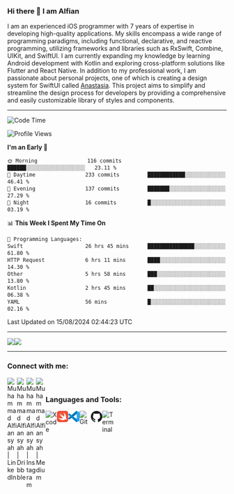 ### Hi there 👋 I am Alfian
I am an experienced iOS programmer with 7 years of expertise in developing high-quality applications. My skills encompass a wide range of programming paradigms, including functional, declarative, and reactive programming, utilizing frameworks and libraries such as RxSwift, Combine, UIKit, and SwiftUI. I am currently expanding my knowledge by learning Android development with Kotlin and exploring cross-platform solutions like Flutter and React Native. In addition to my professional work, I am passionate about personal projects, one of which is creating a design system for SwiftUI called [Anastasia](https://github.com/alfian0/Anastasia). This project aims to simplify and streamline the design process for developers by providing a comprehensive and easily customizable library of styles and components.

---
<!--START_SECTION:waka-->
![Code Time](http://img.shields.io/badge/Code%20Time-46%20hrs%2028%20mins-blue)

![Profile Views](http://img.shields.io/badge/Profile%20Views-9-blue)

**I'm an Early 🐤** 

```text
🌞 Morning                116 commits         ██████░░░░░░░░░░░░░░░░░░░   23.11 % 
🌆 Daytime                233 commits         ████████████░░░░░░░░░░░░░   46.41 % 
🌃 Evening                137 commits         ███████░░░░░░░░░░░░░░░░░░   27.29 % 
🌙 Night                  16 commits          █░░░░░░░░░░░░░░░░░░░░░░░░   03.19 % 
```


📊 **This Week I Spent My Time On** 

```text
💬 Programming Languages: 
Swift                    26 hrs 45 mins      ███████████████░░░░░░░░░░   61.80 % 
HTTP Request             6 hrs 11 mins       ████░░░░░░░░░░░░░░░░░░░░░   14.30 % 
Other                    5 hrs 58 mins       ███░░░░░░░░░░░░░░░░░░░░░░   13.80 % 
Kotlin                   2 hrs 45 mins       ██░░░░░░░░░░░░░░░░░░░░░░░   06.38 % 
YAML                     56 mins             █░░░░░░░░░░░░░░░░░░░░░░░░   02.16 % 
```


 Last Updated on 15/08/2024 02:44:23 UTC
<!--END_SECTION:waka-->

---
<div style="display:flex;">
 <img src="https://github-readme-stats.vercel.app/api?username=alfian0&theme=light&hide_border=false&include_all_commits=false&count_private=false" />
 <img src="https://github-readme-stats.vercel.app/api/top-langs/?username=alfian0&theme=light&hide_border=false&include_all_commits=false&count_private=false&layout=compact" />
</div>

---
### Connect with me:

[<img align="left" alt="Muhammad Alfiansyah | LinkedIn" width="22px" src="https://cdn1.iconfinder.com/data/icons/logotypes/32/square-linkedin-512.png" />][linkedin]
[<img align="left" alt="Muhammad Alfiansyah | Dribbble" width="22px" src="https://cdn3.iconfinder.com/data/icons/social-media-2169/24/social_media_social_media_logo_dribbble-512.png" />][dribbble]
[<img align="left" alt="Muhammad Alfiansyah | Instagram" width="22px" src="https://cdn4.iconfinder.com/data/icons/logos-brands-7/512/instagram_icon-instagram_buttoninstegram-512.png" />][instagram]
[<img align="left" alt="Muhammad Alfiansyah | Medium" width="22px" src="https://cdn4.iconfinder.com/data/icons/social-media-rounded-corners/512/Medium_rounded_cr-1024.png" />][medium]

<br />

### Languages and Tools:

<img align="left" alt="Xcode" width="26px" src="https://cdn3.iconfinder.com/data/icons/macosxstyle/macosxstyle_png/512/Xcode.png" />
<img align="left" alt="Swift" width="26px" src="https://raw.githubusercontent.com/github/explore/80688e429a7d4ef2fca1e82350fe8e3517d3494d/topics/swift/swift.png" />
<img align="left" alt="Visual Studio Code" width="26px" src="https://raw.githubusercontent.com/github/explore/80688e429a7d4ef2fca1e82350fe8e3517d3494d/topics/visual-studio-code/visual-studio-code.png" />
<img align="left" alt="Git" width="26px" src="https://cdn3.iconfinder.com/data/icons/social-media-2169/24/social_media_social_media_logo_git-512.png" />
<img align="left" alt="GitHub" width="26px" src="https://raw.githubusercontent.com/github/explore/78df643247d429f6cc873026c0622819ad797942/topics/github/github.png" />
<img align="left" alt="Terminal" width="26px" src="https://cdn4.iconfinder.com/data/icons/small-n-flat/24/terminal-512.png" />

[linkedin]: https://linkedin.com/in/alfian0
[dribbble]: https://dribbble.com/Alfiansyah
[instagram]: https://www.instagram.com/_alfian0_/
[medium]: https://medium.com/@alpiopio
